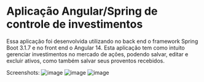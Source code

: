 # Aplicação Angular/Spring de controle de investimentos
Essa aplicação foi desenvolvida utilizando no back end o framework Spring Boot 3.1.7 e no front end o Angular 14. Esta aplicação tem como intuito gerenciar investimentos no mercado de ações, podendo salvar, editar e excluir ativos, como também salvar seus proventos recebidos.

Screenshots:
![image](https://github.com/gfonsecadev/market_stocks_back_spring/assets/90278833/77a71aaa-fac1-4d9b-b573-cd660115dca5)
![image](https://github.com/gfonsecadev/market_stocks_back_spring/assets/90278833/4b11599d-f7e4-46ab-8257-e3fecd0cb295)
![image](https://github.com/gfonsecadev/market_stocks_back_spring/assets/90278833/f293fa83-32dd-4e08-8888-b3f29f8ee711)

